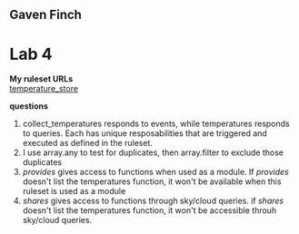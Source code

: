 ## Gaven Finch
# Lab 4

**My ruleset URLs**\
[temperature_store](https://raw.githubusercontent.com/twigleg2/distributed_systems/master/lab4/temperature_store.krl?token=AINOKEB7OX7732PSR5NXSRS6Q7FX4)

**questions**
1. collect_temperatures responds to events, while temperatures responds to queries.  Each has unique resposabilities that are triggered and executed as defined in the ruleset.
2. I use array.any to test for duplicates, then array.filter to exclude those duplicates
3. _provides_ gives access to functions when used as a module. If _provides_ doesn't list the temperatures function, it won't be available when this ruleset is used as a module
4. _shares_ gives access to functions through sky/cloud queries.  if _shares_ doesn't list the temperatures function, it won't be accessible throuh sky/cloud queries.